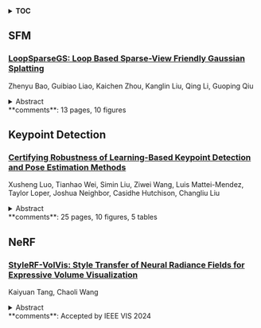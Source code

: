 <details>
  <summary><b>TOC</b></summary>
  <ol>
    <li><a href=#sfm>SFM</a></li>
      <ul>
        <li><a href=#LoopSparseGS:-Loop-Based-Sparse-View-Friendly-Gaussian-Splatting>LoopSparseGS: Loop Based Sparse-View Friendly Gaussian Splatting</a></li>
      </ul>
    </li>
    <li><a href=#keypoint-detection>Keypoint Detection</a></li>
      <ul>
        <li><a href=#Certifying-Robustness-of-Learning-Based-Keypoint-Detection-and-Pose-Estimation-Methods>Certifying Robustness of Learning-Based Keypoint Detection and Pose Estimation Methods</a></li>
      </ul>
    </li>
    <li><a href=#nerf>NeRF</a></li>
      <ul>
        <li><a href=#StyleRF-VolVis:-Style-Transfer-of-Neural-Radiance-Fields-for-Expressive-Volume-Visualization>StyleRF-VolVis: Style Transfer of Neural Radiance Fields for Expressive Volume Visualization</a></li>
      </ul>
    </li>
  </ol>
</details>

## SFM  

### [LoopSparseGS: Loop Based Sparse-View Friendly Gaussian Splatting](http://arxiv.org/abs/2408.00254)  
Zhenyu Bao, Guibiao Liao, Kaichen Zhou, Kanglin Liu, Qing Li, Guoping Qiu  
<details>  
  <summary>Abstract</summary>  
  <ol>  
    Despite the photorealistic novel view synthesis (NVS) performance achieved by the original 3D Gaussian splatting (3DGS), its rendering quality significantly degrades with sparse input views. This performance drop is mainly caused by the limited number of initial points generated from the sparse input, insufficient supervision during the training process, and inadequate regularization of the oversized Gaussian ellipsoids. To handle these issues, we propose the LoopSparseGS, a loop-based 3DGS framework for the sparse novel view synthesis task. In specific, we propose a loop-based Progressive Gaussian Initialization (PGI) strategy that could iteratively densify the initialized point cloud using the rendered pseudo images during the training process. Then, the sparse and reliable depth from the Structure from Motion, and the window-based dense monocular depth are leveraged to provide precise geometric supervision via the proposed Depth-alignment Regularization (DAR). Additionally, we introduce a novel Sparse-friendly Sampling (SFS) strategy to handle oversized Gaussian ellipsoids leading to large pixel errors. Comprehensive experiments on four datasets demonstrate that LoopSparseGS outperforms existing state-of-the-art methods for sparse-input novel view synthesis, across indoor, outdoor, and object-level scenes with various image resolutions.  
  </ol>  
</details>  
**comments**: 13 pages, 10 figures  
  
  



## Keypoint Detection  

### [Certifying Robustness of Learning-Based Keypoint Detection and Pose Estimation Methods](http://arxiv.org/abs/2408.00117)  
Xusheng Luo, Tianhao Wei, Simin Liu, Ziwei Wang, Luis Mattei-Mendez, Taylor Loper, Joshua Neighbor, Casidhe Hutchison, Changliu Liu  
<details>  
  <summary>Abstract</summary>  
  <ol>  
    This work addresses the certification of the local robustness of vision-based two-stage 6D object pose estimation. The two-stage method for object pose estimation achieves superior accuracy by first employing deep neural network-driven keypoint regression and then applying a Perspective-n-Point (PnP) technique. Despite advancements, the certification of these methods' robustness remains scarce. This research aims to fill this gap with a focus on their local robustness on the system level--the capacity to maintain robust estimations amidst semantic input perturbations. The core idea is to transform the certification of local robustness into neural network verification for classification tasks. The challenge is to develop model, input, and output specifications that align with off-the-shelf verification tools. To facilitate verification, we modify the keypoint detection model by substituting nonlinear operations with those more amenable to the verification processes. Instead of injecting random noise into images, as is common, we employ a convex hull representation of images as input specifications to more accurately depict semantic perturbations. Furthermore, by conducting a sensitivity analysis, we propagate the robustness criteria from pose to keypoint accuracy, and then formulating an optimal error threshold allocation problem that allows for the setting of a maximally permissible keypoint deviation thresholds. Viewing each pixel as an individual class, these thresholds result in linear, classification-akin output specifications. Under certain conditions, we demonstrate that the main components of our certification framework are both sound and complete, and validate its effects through extensive evaluations on realistic perturbations. To our knowledge, this is the first study to certify the robustness of large-scale, keypoint-based pose estimation given images in real-world scenarios.  
  </ol>  
</details>  
**comments**: 25 pages, 10 figures, 5 tables  
  
  



## NeRF  

### [StyleRF-VolVis: Style Transfer of Neural Radiance Fields for Expressive Volume Visualization](http://arxiv.org/abs/2408.00150)  
Kaiyuan Tang, Chaoli Wang  
<details>  
  <summary>Abstract</summary>  
  <ol>  
    In volume visualization, visualization synthesis has attracted much attention due to its ability to generate novel visualizations without following the conventional rendering pipeline. However, existing solutions based on generative adversarial networks often require many training images and take significant training time. Still, issues such as low quality, consistency, and flexibility persist. This paper introduces StyleRF-VolVis, an innovative style transfer framework for expressive volume visualization (VolVis) via neural radiance field (NeRF). The expressiveness of StyleRF-VolVis is upheld by its ability to accurately separate the underlying scene geometry (i.e., content) and color appearance (i.e., style), conveniently modify color, opacity, and lighting of the original rendering while maintaining visual content consistency across the views, and effectively transfer arbitrary styles from reference images to the reconstructed 3D scene. To achieve these, we design a base NeRF model for scene geometry extraction, a palette color network to classify regions of the radiance field for photorealistic editing, and an unrestricted color network to lift the color palette constraint via knowledge distillation for non-photorealistic editing. We demonstrate the superior quality, consistency, and flexibility of StyleRF-VolVis by experimenting with various volume rendering scenes and reference images and comparing StyleRF-VolVis against other image-based (AdaIN), video-based (ReReVST), and NeRF-based (ARF and SNeRF) style rendering solutions.  
  </ol>  
</details>  
**comments**: Accepted by IEEE VIS 2024  
  
  



